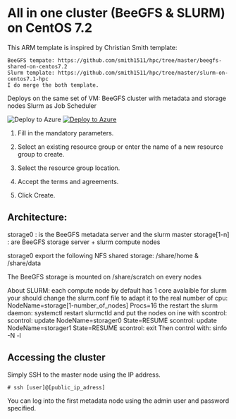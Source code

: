 # All in one cluster (BeeGFS & SLURM) on CentOS 7.2

This ARM template is inspired by Christian Smith template:

    BeeGFS tempate: https://github.com/smith1511/hpc/tree/master/beegfs-shared-on-centos7.2  
    Slurm template: https://github.com/smith1511/hpc/tree/master/slurm-on-centos7.1-hpc   
    I do merge the both template.

Deploys on the same set of VM:
   BeeGFS cluster with metadata and storage nodes 
   Slurm as Job Scheduler

<img alt="Deploy to Azure" src="https://github.com/thovarMS/beegfs-shared-slurm-on-centos7.2/blob/master/workInProgress.png"/>

<a href="https://portal.azure.com/#create/Microsoft.Template/uri/https%3A%2F%2Fraw.githubusercontent.com%2FthovarMS%2Fbeegfs-shared-slurm-on-centos7.2%2Fmaster%2Fazuredeploy.json" target="_blank">
   <img alt="Deploy to Azure" src="http://azuredeploy.net/deploybutton.png"/>
</a>

1. Fill in the mandatory parameters.

2. Select an existing resource group or enter the name of a new resource group to create.

3. Select the resource group location.

4. Accept the terms and agreements.

5. Click Create.

## Architecture:

storage0 : is the BeeGFS metadata server and the slurm master
storage[1-n] : are BeeGFS storage server + slurm compute nodes

storage0 export the following NFS shared storage:
   /share/home & /share/data

The BeeGFS storage is mounted on /share/scratch on every nodes

About SLURM:
   each compute node by default has 1 core avalaible for slurm
   your should change the slurm.conf file to adapt it to the real number of cpu:
      NodeName=storage[1-number_of_nodes] Procs=16
   the restart the slurm daemon:
      systemctl restart slurmctld
   and put the nodes on ine with scontrol:
      scontrol: update NodeName=storager0 State=RESUME
      scontrol: update NodeName=storager1 State=RESUME
      scontrol: exit
   Then control with: sinfo -N -l


## Accessing the cluster

Simply SSH to the master node using the IP address.

```
# ssh [user]@[public_ip_adress]
```

You can log into the first metadata node using the admin user and password specified.

